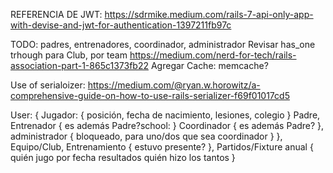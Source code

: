 REFERENCIA DE JWT: https://sdrmike.medium.com/rails-7-api-only-app-with-devise-and-jwt-for-authentication-1397211fb97c

TODO: padres, entrenadores, coordinador, administrador
Revisar has_one trhough para Club, por team
https://medium.com/nerd-for-tech/rails-association-part-1-865c1373fb22
Agregar Cache: memcache?

Use of serialoizer: https://medium.com/@ryan.w.horowitz/a-comprehensive-guide-on-how-to-use-rails-serializer-f69f01017cd5


User: {
    Jugador: {
        posición,
        fecha de nacimiento,
        lesiones,
        colegio
    }
    Padre,
    Entrenador {
        es además Padre?school:
    }
    Coordinador {
        es además Padre?
    },
    administrador {
        bloqueado, para uno/dos que sea coordinador
    }
},
Equipo/Club,
Entrenamiento {
    estuvo presente?
},
Partidos/Fixture anual {
    quién jugo por fecha
    resultados
    quién hizo los tantos
}